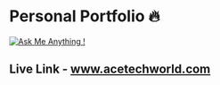 # Personal Portfolio 🔥

[![Ask Me Anything !](https://img.shields.io/badge/ask%20me-linkedin-1abc9c.svg)](https://www.linkedin.com/in/pssabishek/)

## Live Link - www.acetechworld.com
